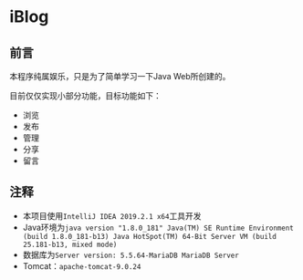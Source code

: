 # iBlog

## 前言

本程序纯属娱乐，只是为了简单学习一下Java Web所创建的。

目前仅仅实现小部分功能，目标功能如下：

- 浏览
- 发布
- 管理
- 分享
- 留言

## 注释

- 本项目使用`IntelliJ IDEA 2019.2.1 x64`工具开发
- Java环境为`java version "1.8.0_181"
  Java(TM) SE Runtime Environment (build 1.8.0_181-b13)
  Java HotSpot(TM) 64-Bit Server VM (build 25.181-b13, mixed mode)`
- 数据库为`Server version: 5.5.64-MariaDB MariaDB Server`
- Tomcat：`apache-tomcat-9.0.24`